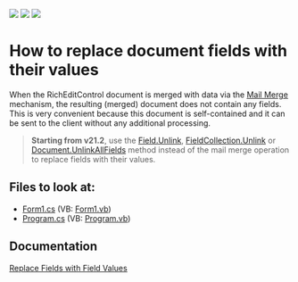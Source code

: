 <!-- default badges list -->
![](https://img.shields.io/endpoint?url=https://codecentral.devexpress.com/api/v1/VersionRange/128611006/21.2.3%2B)
[![](https://img.shields.io/badge/Open_in_DevExpress_Support_Center-FF7200?style=flat-square&logo=DevExpress&logoColor=white)](https://supportcenter.devexpress.com/ticket/details/E3482)
[![](https://img.shields.io/badge/📖_How_to_use_DevExpress_Examples-e9f6fc?style=flat-square)](https://docs.devexpress.com/GeneralInformation/403183)
<!-- default badges end -->

# How to replace document fields with their values


When the RichEditControl document is merged with data via the <a href="http://documentation.devexpress.com/#WindowsForms/CustomDocument9330"><u>Mail Merge</u></a> mechanism, the resulting (merged) document does not contain any fields. This is very convenient because this document is self-contained and it can be sent to the client without any additional processing. 


> **Starting from v21.2**, use the [Field.Unlink](https://docs.devexpress.com/OfficeFileAPI/DevExpress.XtraRichEdit.API.Native.Field.Unlink), [FieldCollection.Unlink](https://docs.devexpress.com/OfficeFileAPI/DevExpress.XtraRichEdit.API.Native.FieldCollection.Unlink) or [Document.UnlinkAllFields](https://docs.devexpress.com/OfficeFileAPI/DevExpress.XtraRichEdit.API.Native.Document.UnlinkAllFields) method instead of the mail merge operation to replace fields with their values.


<!-- default file list -->
## Files to look at:

* [Form1.cs](./CS/Form1.cs) (VB: [Form1.vb](./VB/Form1.vb))
* [Program.cs](./CS/Program.cs) (VB: [Program.vb](./VB/Program.vb))
<!-- default file list end -->

## Documentation
<a href="https://docs.devexpress.com/OfficeFileAPI/DevExpress.XtraRichEdit.API.Native.FieldCollection#replace-fields-with-field-values"><u>Replace Fields with Field Values</u></a>
